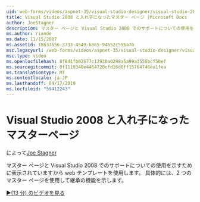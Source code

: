 ```yaml
---
uid: web-forms/videos/aspnet-35/visual-studio-designer/visual-studio-2008-and-nested-masterpages
title: Visual Studio 2008 と入れ子になったマスター ページ |Microsoft Docs
author: JoeStagner
description: マスター ページと Visual Studio 2008 でのサポートについての使用を示すために表示されていますから web テンプレートを使用します。 具体的には、番目は説明しています.
ms.author: riande
ms.date: 11/15/2007
ms.assetid: 18637656-3733-4549-b365-94652c596a7b
msc.legacyurl: /web-forms/videos/aspnet-35/visual-studio-designer/visual-studio-2008-and-nested-masterpages
msc.type: video
ms.openlocfilehash: 8f841fb02677c12930a0298a5a99a3556bcf50ef
ms.sourcegitcommit: 0f1119340e4464720cfd16d0ff15764746ea1fea
ms.translationtype: MT
ms.contentlocale: ja-JP
ms.lasthandoff: 04/17/2019
ms.locfileid: "59412243"
---
```

# <a name="visual-studio-2008-and-nested-masterpages"></a>Visual Studio 2008 と入れ子になったマスターページ

によって[Joe Stagner](https://github.com/JoeStagner)

マスター ページと Visual Studio 2008 でのサポートについての使用を示すために表示されていますから web テンプレートを使用します。 具体的には、2 つのマスター ページを使用して継承の機能を示します。

[&#9654;(13 分) のビデオを見る](https://channel9.msdn.com/Blogs/ASP-NET-Site-Videos/visual-studio-2008-and-nested-masterpages)
